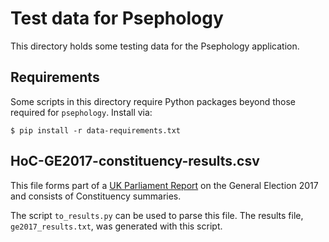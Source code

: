 # Test data for Psephology

This directory holds some testing data for the Psephology application.

## Requirements

Some scripts in this directory require Python packages beyond those required for
``psephology``. Install via:

```console
$ pip install -r data-requirements.txt
```

## HoC-GE2017-constituency-results.csv

This file forms part of a [UK Parliament
Report](http://researchbriefings.parliament.uk/ResearchBriefing/Summary/CBP-7979)
on the General Election 2017 and consists of Constituency summaries.

The script ``to_results.py`` can be used to parse this file. The results file,
``ge2017_results.txt``, was generated with this script.
